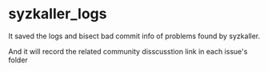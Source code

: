 # syzkaller_logs

It saved the logs and bisect bad commit info of problems found by syzkaller.

And it will record the related community disscusstion link in each issue's
folder
